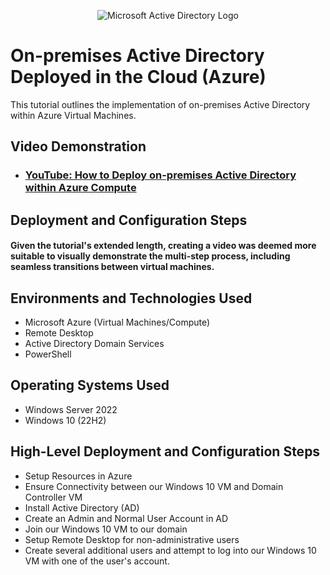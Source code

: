 <p align="center">
<img src="https://i.imgur.com/pU5A58S.png" alt="Microsoft Active Directory Logo"/>
</p>

<h1>On-premises Active Directory Deployed in the Cloud (Azure)</h1>
This tutorial outlines the implementation of on-premises Active Directory within Azure Virtual Machines.


<h2>Video Demonstration</h2>

- ### [YouTube: How to Deploy on-premises Active Directory within Azure Compute](https://www.youtube.com)


<h2>Deployment and Configuration Steps</h2>

<h4>Given the tutorial's extended length, creating a video was deemed more suitable to visually demonstrate the multi-step process, including seamless transitions between virtual machines.</h4>

<h2>Environments and Technologies Used</h2>

- Microsoft Azure (Virtual Machines/Compute)
- Remote Desktop
- Active Directory Domain Services
- PowerShell

<h2>Operating Systems Used </h2>

- Windows Server 2022
- Windows 10 (22H2)

<h2>High-Level Deployment and Configuration Steps</h2>

- Setup Resources in Azure
- Ensure Connectivity between our Windows 10 VM and Domain Controller VM
- Install Active Directory (AD)
- Create an Admin and Normal User Account in AD
- Join our Windows 10 VM to our domain
- Setup Remote Desktop for non-administrative users
- Create several additional users and attempt to log into our Windows 10 VM with one of the user's account.
<br />
